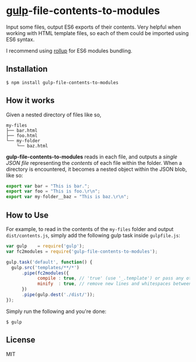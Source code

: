 
[gulp](http://gulpjs.com/)-file-contents-to-modules
================================================

Input some files, output ES6 exports of their contents.
Very helpful when working with HTML template files, so each of them could be imported using ES6 syntax.

I recommend using [rollup](https://github.com/rollup) for ES6 modules bundling.

Installation
------------

```shell
$ npm install gulp-file-contents-to-modules
```


How it works
------------

Given a nested directory of files like so,

```
my-files
├── bar.html
├── foo.html
└── my-folder
    └── baz.html
```

**gulp-file-contents-to-modules** reads in each file, and outputs a _single JSON file_ representing the _contents_ of each file within the folder. When a directory is encountered, it becomes a nested object within the JSON blob, like so:

```javascript
export var bar = "This is bar.";
export var foo = "This is foo.\r\n";
export var my-folder__baz = "This is baz.\r\n";
```

How to Use
----------

For example, to read in the contents of the `my-files` folder and output `dist/contents.js`, simply add the following gulp task inside `gulpfile.js`:

```javascript
var gulp    = require('gulp');
var fc2modules = require('gulp-file-contents-to-modules');

gulp.task('default', function() {
  gulp.src('templates/**/*')
      .pipe(fc2modules({
            compile : true, // 'true' (use '_.template') or pass any other string to wrap the template string with
            minify  : true, // remove new lines and whitespaces between tags
      })
      .pipe(gulp.dest('./dist/'));
});
```

Simply run the following and you're done:

```shell
$ gulp
```


License
--------

MIT
